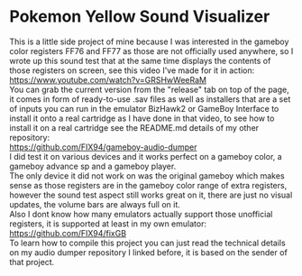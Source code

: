 # Pokemon Yellow Sound Visualizer
This is a little side project of mine because I was interested in the gameboy color registers FF76 and FF77 as those are not officially used anywhere, so I wrote up this sound test that at the same time displays the contents of those registers on screen, see this video I've made for it in action:  
https://www.youtube.com/watch?v=GRSHwWeeRaM  
You can grab the current version from the "release" tab on top of the page, it comes in form of ready-to-use .sav files as well as installers that are a set of inputs you can run in the emulator BizHawk2 or GameBoy Interface to install it onto a real cartridge as I have done in that video, to see how to install it on a real cartridge see the README.md details of my other repository:  
https://github.com/FIX94/gameboy-audio-dumper  
I did test it on various devices and it works perfect on a gameboy color, a gameboy advance sp and a gameboy player.  
The only device it did not work on was the original gameboy which makes sense as those registers are in the gameboy color range of extra registers, however the sound test aspect still works great on it, there are just no visual updates, the volume bars are always full on it.  
Also I dont know how many emulators actually support those unofficial registers, it is supported at least in my own emulator:  
https://github.com/FIX94/fixGB  
To learn how to compile this project you can just read the technical details on my audio dumper repository I linked before, it is based on the sender of that project.  
